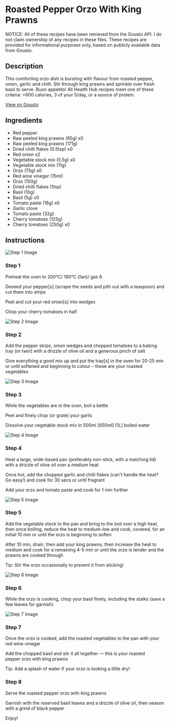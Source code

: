 # Roasted Pepper Orzo With King Prawns

NOTICE: All of these recipes have been retrieved from the Gousto API. I do not claim ownership of any recipes in these files. These recipes are provided for informational purposes only, based on publicly available data from Gousto.

## Description

This comforting orzo dish is bursting with flavour from roasted pepper, onion, garlic and chilli. Stir through king prawns and sprinkle over fresh basil to serve. Buon appetito! All Health Hub recipes meet one of these criteria: <600 calories, 3 of your 5/day, or a source of protein.

[View on Gousto](https://www.gousto.co.uk/recipes/cookbook/roasted-red-pepper-orzo-with-king-prawns)

## Ingredients

- Red pepper
- Raw peeled king prawns (85g) x0
- Raw peeled king prawns (171g)
- Dried chilli flakes (0.5tsp) x0
- Red onion x2
- Vegetable stock mix (5.5g) x0
- Vegetable stock mix (11g)
- Orzo (75g) x0
- Red wine vinegar (15ml)
- Orzo (150g)
- Dried chilli flakes (1tsp)
- Basil (10g)
- Basil (5g) x0
- Tomato paste (16g) x0
- Garlic clove
- Tomato paste (32g)
- Cherry tomatoes (125g)
- Cherry tomatoes (250g) x0

## Instructions

![Step 1 Image](https://production-media.gousto.co.uk/cms/recipe-step-image/Step-1-1688466959189-x200.jpg)

### Step 1

Preheat the oven to 200°C/ 180°C (fan)/ gas 6

Deseed your pepper[s] (scrape the seeds and pith out with a teaspoon) and cut them into strips

Peel and cut your red onion[s] into wedges

Chop your cherry tomatoes in half

![Step 2 Image](https://production-media.gousto.co.uk/cms/recipe-step-image/Step-2-1688466962507-x200.jpg)

### Step 2

Add the pepper strips, onion wedges and chopped tomatoes to a baking tray (or two!) with a drizzle of olive oil and a generous pinch of salt

Give everything a good mix up and put the tray[s] in the oven for 20-25 min or until softened and beginning to colour – these are your roasted vegetables

![Step 3 Image](https://production-media.gousto.co.uk/cms/recipe-step-image/Step-3-1688466965248-x200.jpg)

### Step 3

While the vegetables are in the oven, boil a kettle

Peel and finely chop (or grate) your garlic

Dissolve your vegetable stock mix in 500ml <span class="text-purple">[650ml]</span> <span class="text-danger">[1L]</span> boiled water

![Step 4 Image](https://production-media.gousto.co.uk/cms/recipe-step-image/Step-4-1688466967909-x200.jpg)

### Step 4

Heat a large, wide-based pan (preferably non-stick, with a matching lid) with a drizzle of olive oil over a medium heat

Once hot, add the chopped garlic and chilli flakes (can't handle the heat? Go easy!) and cook for 30 secs or until fragrant

Add your orzo and tomato paste and cook for 1 min further

![Step 5 Image](https://production-media.gousto.co.uk/cms/recipe-step-image/Step-5-1688466970796-x200.jpg)

### Step 5

Add the vegetable stock to the pan and bring to the boil over a high heat, then once boiling, reduce the heat to medium-low and cook, covered, for an initial 10 min or until the orzo is beginning to soften

After 10 min, drain, then add your king prawns, then increase the heat to medium and cook for a remaining 4-5 min or until the orzo is tender and the prawns are cooked through

Tip: Stir the orzo occasionally to prevent it from sticking!

![Step 6 Image](https://production-media.gousto.co.uk/cms/recipe-step-image/Step-6-1688466973718-x200.jpg)

### Step 6

While the orzo is cooking, chop your basil finely, including the stalks (save a few leaves for garnish)

![Step 7 Image](https://production-media.gousto.co.uk/cms/recipe-step-image/Step-7.jpg-1728487328631-x200.jpg)

### Step 7

Once the orzo is cooked, add the roasted vegetables to the pan with your red wine vinegar

Add the chopped basil and stir it all together — this is your roasted pepper orzo with king prawns

Tip: Add a splash of water if your orzo is looking a little dry!

### Step 8

Serve the roasted pepper orzo with king prawns

Garnish with the reserved basil leaves and a drizzle of olive oil, then season with a grind of black pepper

Enjoy!

